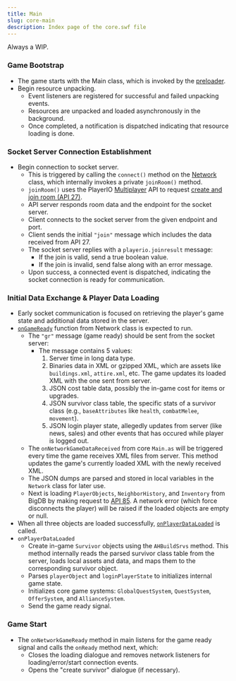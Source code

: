 ```yaml
---
title: Main
slug: core-main
description: Index page of the core.swf file
---
```


Always a WIP.

### Game Bootstrap

- The game starts with the Main class, which is invoked by the [preloader](/preloader-main).
- Begin resource unpacking.
  - Event listeners are registered for successful and failed unpacking events.
  - Resources are unpacked and loaded asynchronously in the background.
  - Once completed, a notification is dispatched indicating that resource loading is done.

### Socket Server Connection Establishment

- Begin connection to socket server.
  - This is triggered by calling the `connect()` method on the [Network](/thelaststand/app/network/network) class, which internally invokes a private `joinRoom()` method.
  - `joinRoom()` uses the PlayerIO [Multiplayer](/playerio/multiplayer) API to request [create and join room (API 27)](/glossary#api-27).
  - API server responds room data and the endpoint for the socket server.
  - Client connects to the socket server from the given endpoint and port.
  - Client sends the initial `"join"` message which includes the data received from API 27.
  - The socket server replies with a `playerio.joinresult` message:
    - If the join is valid, send a true boolean value.
    - If the join is invalid, send false along with an error message.
  - Upon success, a connected event is dispatched, indicating the socket connection is ready for communication.

### Initial Data Exchange & Player Data Loading

- Early socket communication is focused on retrieving the player's game state and additional data stored in the server.
- [`onGameReady`](/thelaststand/app/network/network#ongameready) function from Network class is expected to run.
  - The `"gr"` message (game ready) should be sent from the socket server:
    - The message contains 5 values:
      1. Server time in long data type.
      2. Binaries data in XML or gzipped XML, which are assets like `buildings.xml`, `attire.xml`, etc. The game updates its loaded XML with the one sent from server.
      3. JSON cost table data, possibly the in-game cost for items or upgrades.
      4. JSON survivor class table, the specific stats of a survivor class (e.g., `baseAttributes` like `health`, `combatMelee`, `movement`).
      5. JSON login player state, allegedly updates from server (like news, sales) and other events that has occured while player is logged out.
  - The `onNetworkGameDataReceived` from core `Main.as` will be triggered every time the game receives XML files from server. This method updates the game's currently loaded XML with the newly received XML.
  - The JSON dumps are parsed and stored in local variables in the `Network` class for later use.
  - Next is loading `PlayerObjects`, `NeighborHistory`, and `Inventory` from BigDB by making request to [API 85](/glossary#api-85). A network error (which force disconnects the player) will be raised if the loaded objects are empty or null.
- When all three objects are loaded successfully, [`onPlayerDataLoaded`](/thelaststand/app/network/network#onplayerdataloaded) is called.
- `onPlayerDataLoaded`
  - Create in-game `Survivor` objects using the `AHBuildSrvs` method. This method internally reads the parsed survivor class table from the server, loads local assets and data, and maps them to the corresponding survivor object.
  - Parses `playerObject` and `loginPlayerState` to initializes internal game state.
  - Initializes core game systems: `GlobalQuestSystem`, `QuestSystem`, `OfferSystem`, and `AllianceSystem`.
  - Send the game ready signal.

### Game Start

- The `onNetworkGameReady` method in main listens for the game ready signal and calls the `onReady` method next, which:
  - Closes the loading dialogue and removes network listeners for loading/error/start connection events.
  - Opens the "create survivor" dialogue (if necessary).
